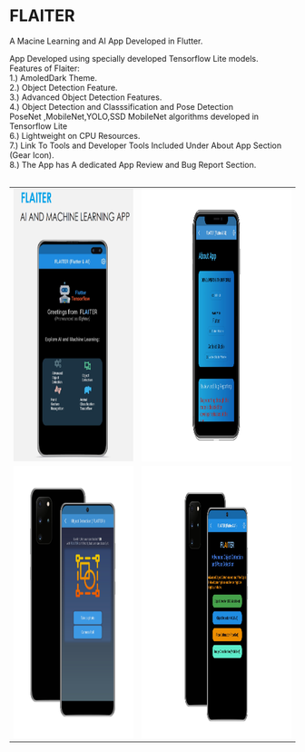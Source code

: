 # FLAITER

A Macine Learning and AI App Developed in Flutter.<br>
<p>
App Developed using specially developed Tensorflow Lite models.<br>
Features of Flaiter:<br>
  1.) AmoledDark Theme.<br>
  2.) Object Detection Feature.<br>
  3.) Advanced Object Detection Features.<br>
  4.) Object Detection and Classsification and Pose Detection<br>
      PoseNet ,MobileNet,YOLO,SSD MobileNet algorithms developed in Tensorflow Lite<br>
  6.) Lightweight on CPU Resources.<br>
  7.) Link To Tools and Developer Tools Included Under About App Section (Gear Icon).<br>
  8.) The App has A dedicated App Review and Bug Report Section.<br><br>


<table>
  <tr>
    <td><img src="https://github.com/tiquasar/FLAITER/blob/master/App%20Screenshot/app_screenshot%20(1).png" width=370 height=480></td>
    <td><img src="https://github.com/tiquasar/FLAITER/blob/master/App%20Screenshot/app_screenshot%20(4).png" width=970 height=480></td>
    
  </tr>
  <tr>
    <td><img src="https://github.com/tiquasar/FLAITER/blob/master/App%20Screenshot/app_screenshot%20(2).png" width=770 height=480></td>
    <td><img src="https://github.com/tiquasar/FLAITER/blob/master/App%20Screenshot/app_screenshot%20(3).png" width=870 height=480></td>
  </tr>
 </table>
